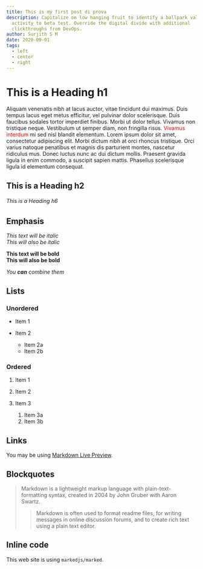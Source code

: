 ```yaml
---
title: This is my first post di prova
description: Capitalize on low hanging fruit to identify a ballpark value added
  activity to beta test. Override the digital divide with additional
  clickthroughs from DevOps.
author: Surjith S M
date: 2020-09-01
tags:
  - left
  - center
  - right
---
```

# This is a Heading h1

Aliquam venenatis nibh at lacus auctor, vitae tincidunt dui maximus. Duis tempus lacus eget metus efficitur, vel pulvinar dolor scelerisque. Duis faucibus sodales tortor imperdiet finibus. Morbi ut dolor tellus. Vivamus non tristique neque. Vestibulum ut semper diam, non fringilla risus. <span style="color:red">Vivamus interdum</span> mi sed nisl blandit elementum. Lorem ipsum dolor sit amet, consectetur adipiscing elit. Morbi dictum nibh at orci rhoncus tristique. Orci varius natoque penatibus et magnis dis parturient montes, nascetur ridiculus mus. Donec luctus nunc ac dui dictum mollis. Praesent gravida ligula in enim commodo, a suscipit sapien mattis. Phasellus scelerisque ligula id elementum consequat.

## This is a Heading h2

###### This is a Heading h6

## Emphasis

*This text will be italic*\
*This will also be italic*

**This text will be bold**\
**This will also be bold**

*You **can** combine them*

## Lists

### Unordered

* Item 1
* Item 2

  * Item 2a
  * Item 2b

### Ordered

1. Item 1
2. Item 2
3. Item 3

   1. Item 3a
   2. Item 3b

## Links

You may be using [Markdown Live Preview](https://markdownlivepreview.com/).

## Blockquotes

> Markdown is a lightweight markup language with plain-text-formatting syntax, created in 2004 by John Gruber with Aaron Swartz.
>
> > Markdown is often used to format readme files, for writing messages in online discussion forums, and to create rich text using a plain text editor.

## Inline code

This web site is using `markedjs/marked`.